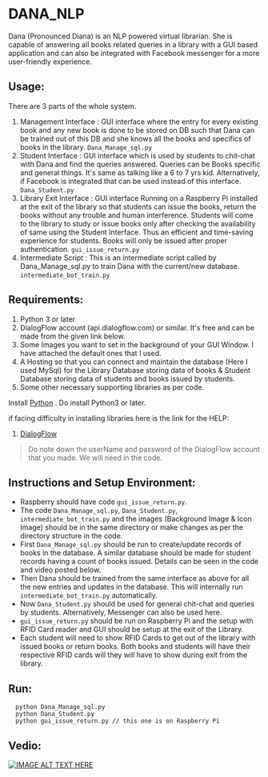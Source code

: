 # DANA_NLP

Dana (Pronounced Diana) is an NLP powered virtual librarian. She is capable of answering all books related queries in a library with a GUI based application and can also be integrated with Facebook messenger for a more user-friendly experience.

## Usage:

There are 3 parts of the whole system.
  1. Management Interface   : GUI interface where the entry for every existing book and any new book is done to be stored on DB such that Dana can be trained out of this DB and she knows all the books and specifics of books in the library. ` Dana_Manage_sql.py `
  2. Student Interface      : GUI interface which is used by students to chit-chat with Dana and find the queries answered. Queries can be Books specific and general things. It's same as talking like a 6 to 7 yrs kid. Alternatively, if Facebook is integrated that can be used instead of this interface. ` Dana_Student.py `
  3. Library Exit Interface : GUI interface Running on a Raspberry Pi installed at the exit of the library so that students can issue the books, return the books without any trouble and human interference. Students will come to the library to study or issue books only after checking the availability of same using the Student Interface. Thus an efficient and time-saving experience for students. Books will only be issued after proper authentication. ` gui_issue_return.py `
  4. Intermediate Script    : This is an intermediate script called by Dana_Manage_sql.py to train Dana with the current/new database. ` intermediate_bot_train.py `

## Requirements:

1. Python 3 or later 
2. DialogFlow account (api.dialogflow.com) or similar. It's free and can be made from the given link below. 
3. Some Images you want to set in the background of your GUI Window. I have attached the default ones that I used.
4. A Hosting so that you can connect and maintain the database (Here I used MySql) for the Library Database storing data of books & Student Database storing data of students and books issued by students.
5. Some other necessary supporting libraries as per code.

Install  [Python](https://www.python.org/downloads/) . Do install Python3 or later.

if facing difficulty in installing libraries here is the link for the HELP:

1. [DialogFlow](https://dialogflow.cloud.google.com/)

> Do note down the userName and password of the DialogFlow account that you made. We will need in the code.

## Instructions and Setup Environment:

-  Raspberry should have code ` gui_issue_return.py `.
-  The code ` Dana_Manage_sql.py `, ` Dana_Student.py `, ` intermediate_bot_train.py ` and the images (Background Image & Icon Image) should be in the same directory or make changes as per the directory structure in the code.
-  First ` Dana_Manage_sql.py ` should be run to create/update records of books in the database. A similar database should be made for student records having a count of books issued. Details can be seen in the code and video posted below.
-  Then Dana should be trained from the same interface as above for all the new entries and updates in the database. This will internally run ` intermediate_bot_train.py ` automatically. 
-  Now ` Dana_Student.py ` should be used for general chit-chat and queries by students. Alternatively, Messenger can also be used here.
-  ` gui_issue_return.py ` should be run on Raspberry Pi and the setup with RFID Card reader and GUI should be setup at the exit of the Library.
-  Each student will need to show RFID Cards to get out of the library with issued books or return books. Both books and students will have their respective RFID cards will they will have to show during exit from the library. 

## Run:

```
  python Dana_Manage_sql.py
  python Dana_Student.py
  python gui_issue_return.py // this one is on Raspberry Pi
```
## Vedio:
[![IMAGE ALT TEXT HERE](https://img.youtube.com/vi/dmeZ23E9hss/0.jpg)](https://youtu.be/dmeZ23E9hss)

